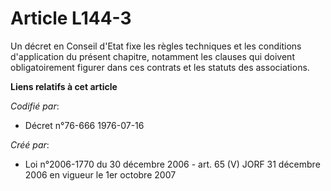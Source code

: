 # Article L144-3

Un décret en Conseil d'Etat fixe les règles techniques et les conditions d'application du présent chapitre, notamment les
clauses qui doivent obligatoirement figurer dans ces contrats et les statuts des associations.

**Liens relatifs à cet article**

_Codifié par_:

  - Décret n°76-666 1976-07-16

_Créé par_:

  - Loi n°2006-1770 du 30 décembre 2006 - art. 65 (V) JORF 31 décembre 2006 en vigueur le 1er octobre 2007
